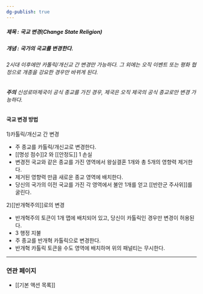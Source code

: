 ```yaml
---
dg-publish: true
---
```

##### 제목 : 국교 변경(Change State Religion)
##### 개념 : 국가의 국교를 변경한다. 

###### 2시대 이후에만 카톨릭/개신교 간 변경만 가능하다. 그 외에는 오직 이벤트 또는 평화 협정으로 개종을 강요한 경우만 바뀌게 된다.
###### **주의** 신성로마제국이 공식 종교를 가진 경우, 제국은 오직 제국의 공식 종교로만 변경 가능하다.

#### 국교 변경 방법
1)카톨릭/개신교 간 변경
- 주 종교를 카톨릭/개신교로 변경한다.
- [[명성 점수]]2 와 [[안정도]] 1 손실
- 변경전 국교와 같은 종교를 가진 영역에서 왕실결혼 1개와 총 5개의 영향력 제거한다.
- 제거된 영향력 만큼 새로운 종교 영역에 배치한다.
- 당신의 국가의 이전 국교를 가진 각 영역에서 불안 1개를 얻고 [[반란군 주사위]]를 굴린다.

2)[[반개혁주의]]로의 변경
- 반개혁주의 토큰이 1개 맵에 배치되어 있고, 당신이 카톨릭인 경우만 변경이 허용된다.
- 3 행정 지불
- 주 종교를 반개혁 카톨릭으로 변경한다.
- 반개혁 카톨릭 토큰을 수도 영역에 배치하며 위의 패널티는 무시한다.


---
### 연관 페이지
- [[기본 액션 목록]]